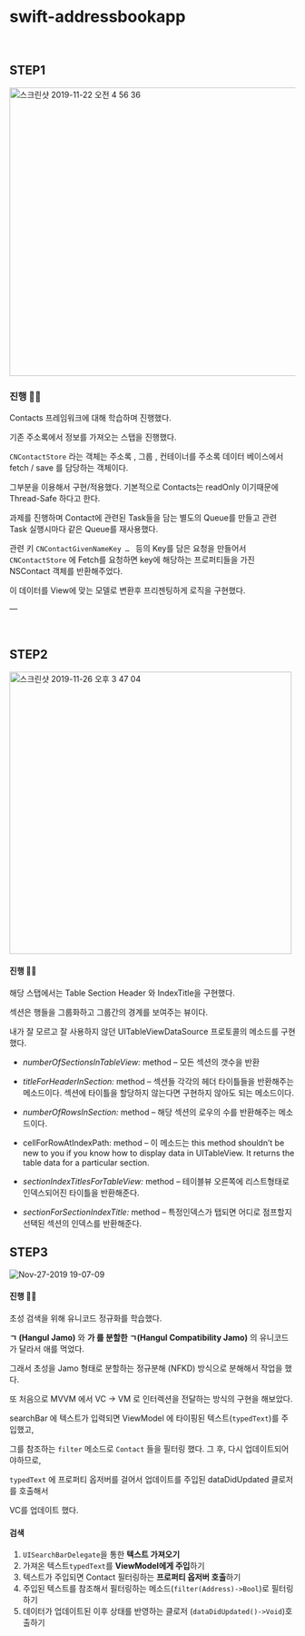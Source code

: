 # swift-addressbookapp
<br>

## STEP1

<img width="508" alt="스크린샷 2019-11-22 오전 4 56 36" src="https://user-images.githubusercontent.com/39197978/69372133-7ac48e00-0ce4-11ea-949a-256d1975ca8e.png">

### 진행 🏃‍♂️

Contacts 프레임워크에 대해 학습하며 진행했다.

기존 주소록에서 정보를 가져오는 스탭을 진행했다.

`CNContactStore` 라는 객체는 주소록 , 그룹 , 컨테이너를 주소록 데이터 베이스에서 fetch / save 를 담당하는 객체이다.

그부분을 이용해서 구현/적용했다.  기본적으로 Contacts는  readOnly 이기때문에 Thread-Safe 하다고 한다. 

과제를 진행하며 Contact에 관련된 Task들을 담는 별도의 Queue를 만들고 관련 Task 실행시마다 같은 Queue를 재사용했다. 

관련 키 `CNContactGivenNameKey … `  등의 Key를 담은 요청을 만들어서 `CNContactStore` 에 Fetch를 요청하면 key에 해당하는 프로퍼티들을 가진 NSContact 객체를 반환해주었다.

 이 데이터를 View에 맞는 모델로 변환후 프리젠팅하게 로직을 구현했다.

—

<br>

## STEP2

<img width="497" alt="스크린샷 2019-11-26 오후 3 47 04" src="https://user-images.githubusercontent.com/39197978/69641477-a0b2af80-10a3-11ea-84ae-b627740d86c1.png">

#### 진행 🏃‍♂️

해당 스탭에서는 Table Section Header 와 IndexTitle을 구현했다.

섹션은 행들을 그룹화하고 그룹간의 경계를 보여주는 뷰이다.

내가 잘 모르고 잘 사용하지 않던 UITableViewDataSource 프로토콜의 메소드를 구현했다.

- *numberOfSectionsInTableView:* method – 모든 섹션의 갯수을 반환
- *titleForHeaderInSection:* method – 섹션들 각각의 헤더 타이틀들을 반환해주는 메소드이다. 섹션에 타이틀을 할당하지 않는다면 구현하지 않아도 되는 메소드이다.
- *numberOfRowsInSection:* method – 해당 섹션의 로우의 수를 반환해주는 메소드이다.
- cellForRowAtIndexPath: method – 이 메소드는  this method shouldn’t be new to you if you know how to display data in UITableView. It returns the table data for a particular section.
- *sectionIndexTitlesForTableView:* method – 테이블뷰 오른쪽에 리스트형태로 인덱스되어진 타이틀을 반환해준다.

- *sectionForSectionIndexTitle:* method – 특정인덱스가 탭되면 어디로 점프할지 선택된 섹션의 인덱스를 반환해준다. 





## STEP3

![Nov-27-2019 19-07-09](https://user-images.githubusercontent.com/39197978/69714118-30f70000-1149-11ea-81c7-ff245a737356.gif)



#### 진행 🏃‍♂️

초성 검색을 위해 유니코드 정규화를 학습했다.

**ㄱ (Hangul Jamo)** 와 **가 를 분할한 ㄱ(Hangul Compatibility Jamo)** 의 유니코드가 달라서 애를 먹었다. 

그래서 초성을  Jamo 형태로 분할하는 정규분해 (NFKD) 방식으로 분해해서 작업을 했다.



또 처음으로 MVVM 에서 VC -> VM 로 인터렉션을 전달하는 방식의 구현을 해보았다.

searchBar 에 텍스트가 입력되면 ViewModel 에 타이핑된 텍스트(`typedText`)를 주입했고, 

그를 참조하는 `filter` 메소드로 `Contact` 들을 필터링 했다. 그 후, 다시 업데이트되어야하므로, 

`typedText` 에 프로퍼티 옵저버를 걸어서 업데이트를 주입된 dataDidUpdated 클로저를 호출해서 

VC를 업데이트 했다.



#### 검색 

1. `UISearchBarDelegate`을 통한 **텍스트 가져오기**
2. 가져온 텍스트`typedText`를  **ViewModel에게 주입**하기
3. 텍스트가 주입되면 Contact 필터링하는 **프로퍼티 옵저버 호출**하기
4. 주입된 텍스트를 참조해서 필터링하는 메소드(`filter(Address)->Bool`)로  필터링하기
5. 데이터가 업데이트된 이후 상태를 반영하는 클로저 (`dataDidUpdated()->Void`)호출하기

